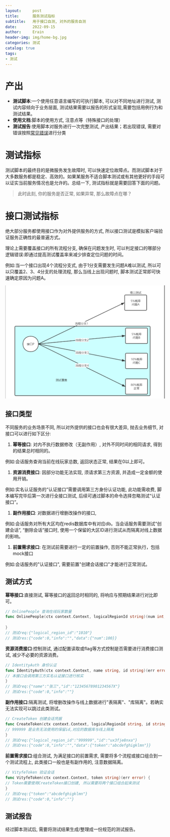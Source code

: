 ```yaml
---
layout:     post
title:      服务测试指标
subtitle:   用于接口自测, 对外的服务自测
date:       2022-09-15
author:     Erain
header-img: img/home-bg.jpg
categories: 测试
catalog: true
tags:
- 测试
---
```


# 产出

- **测试脚本**:一个使用任意语言编写的可执行脚本, 可以对不同地址进行测试, 测试内容倾向于业务层面, 测试结果需要以报告的形式呈现,需要包括用例行为和测试结果。
- **使用文档**:脚本的使用方式, 注意点等（特殊接口的处理）
- **测试报告**:使用脚本对服务进行一次完整测试, 产出结果；若出现错误, 需要对错误按照[常见错误](/_posts/测试/2022-09-16-微服务常见报错.md)进行分类

# 测试指标

测试脚本的最终目的是微服务发生故障时, 可以快速定位故障点。而测试脚本对于大多数服务都是稳定、高效的。如果某服务不适合脚本测试或有其他更好的手段可以证实当前服务情况也是允许的。总结一下, 测试指标就是需要回答下面的问题。

> 此时此刻, 你的服务是否正常, 如果异常, 那么故障点在哪？

# 接口测试指标

绝大部分服务都使用接口作为对外提供服务的方式, 所以接口测试是模拟客户端验证服务正确性的最普遍方式。

理论上需要覆盖接口的所有流程分支, 确保在问题发生时, 可以判定接口的哪部分逻辑错误:即通过提高测试覆盖率来减少排查定位问题的时间。

例如:当一个接口出现4个流程分支式, 由于1分支需要发生问题A难以测试, 所以可以只覆盖2、3、4分支的处理流程, 那么当线上出现问题时, 脚本测试正常即可快速确定原因为问题A。

![img](/img/post/服务测试指标例子1.png)

## 接口类型

不同服务的业务场景不同, 所以对外提供的接口也会有很大差异, 抛去业务细节, 对接口可以进行如下区分:

1. **幂等接口**: 对内不执行数据修改（无副作用）, 对外不同时间的相同请求, 得到的结果总时相同的。

例如:会话服务查询当前在线玩家总数, 返回状态正常, 结果在0以上即可。

1. **资源消费接口**: 因部分功能无法实现, 须请求第三方资源, 并造成一定金额的使用开销。

例如:实名认证服务的“认证接口”需要调用第三方身份认证功能, 此功能需收费, 脚本编写完毕后第一次进行全接口测试, 后续可通过脚本的命令选择忽略测试“认证接口”。

1. **副作用接口**: 对数据进行增删改操作的接口, 

例如:会话服务对所有大区均在redis数据库中有对应db。当会话服务需要测试“创建会话”, “删除会话”接口时, 使用一个保留的大区ID进行测试从而隔离对线上数据的影响。

1. **前置需求接口**: 在测试前需要进行一定的前置操作, 否则不能正常执行，包括mock接口

例如:会话服务的"认证接口", 需要前置"创建会话接口"才能进行正常测试。

## 测试方式

**幂等接口**:直接测试, 幂等接口的返回总时相同的, 将响应与预期结果进行对比即可。

```go
// OnlinePeople 查询在线玩家数量
func OnlinePeople(ctx context.Context, logicalRegionId string)(num int, err error) {

}
// 测试req:{"logical_region_id":"1010"}
// 测试res:{"code":0,"info":"","data":{"num":100}}
```

**资源消费接口**:控制测试, 通过配置读取或flag等方式控制是否需要进行消费接口测试, 减少不必要的资源消费。

```go
// IdentityAuth 身份认证
func IdentityAuth(ctx context.Context, name string, id string)(err error) {
// 本接口会调用第三方实名认证接口进行核实
}
// 测试req:{"name":"张三","id":"12345678901234567X"}
// 测试res:{"code":0,"info":""}
```

**副作用接口**:隔离测试, 将增删改操作与线上数据进行"表隔离"、"库隔离"。若确实无法实现可以跳过此类测试。

```go
// CreateToken 创建会话凭据
func CreateToken(ctx context.Context, logicalRegionId string, id string)(token string, err error) {
// 999999 是业务无法使用的保留id,对应的数据库与线上隔离
}
// 测试req:{"logical_region_id":"999999","id":"ux3fje8nxa"}
// 测试res:{"code":0,"info":"","data":{"token":"abcdefghigklmn"}}
```

**前置需求接口**:组合测试, 为满足接口的前置需求, 需要将多个流程或接口组合到一个测试流程上, 此类接口一般也是有副作用的, 注意数据隔离。

```go
// VityfeToken 验证会话
func VityfeToken(ctx context.Context, token string)(err error) {
// Token需要使用CreateToken接口创建, 所以需要将两个接口组合起来测试
}
// 测试req:{"token":"abcdefghigklmn"}
// 测试res:{"code":0,"info":""}
```

## 测试报告

经过脚本测试后, 需要将测试结果生成/整理成一份规范的测试报告。